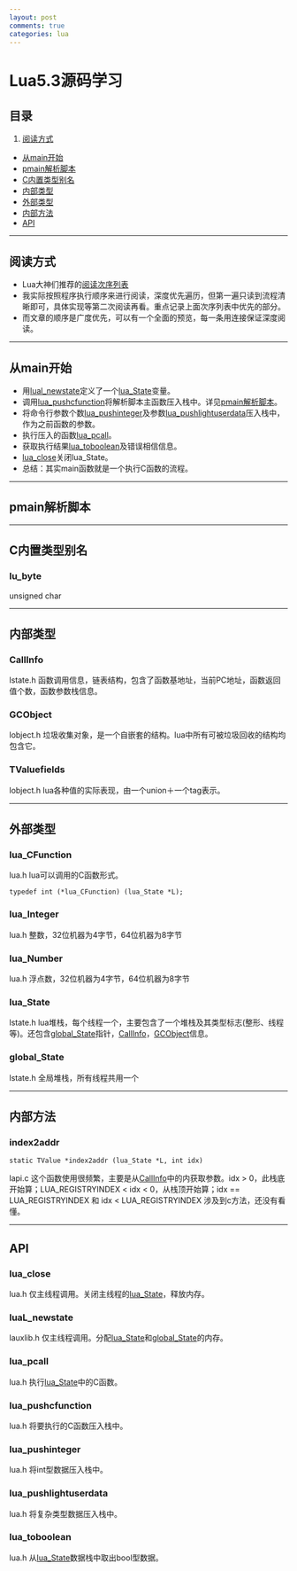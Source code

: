 ```yaml
---
layout: post
comments: true
categories: lua
---
```

# Lua5.3源码学习

## 目录
1. [阅读方式](#阅读方式)
- [从main开始](#从main开始)
- [pmain解析脚本](#pmain解析脚本)
- [C内置类型别名](#C内置类型别名)
- [内部类型](#内部类型)
- [外部类型](#外部类型)
- [内部方法](#内部方法)
- [API](#api)

-------------------------------------------------------

## 阅读方式
- Lua大神们推荐的[阅读次序列表](https://www.reddit.com/comments/63hth/ask_reddit_which_oss_codebases_out_there_are_so/c02pxbp)
- 我实际按照程序执行顺序来进行阅读，深度优先遍历，但第一遍只读到流程清晰即可，具体实现等第二次阅读再看。重点记录上面次序列表中优先的部分。
- 而文章的顺序是广度优先，可以有一个全面的预览，每一条用连接保证深度阅读。


-------------------------------------------------------

## 从main开始
- 用[lual_newstate](#lual_newstate)定义了一个[lua_State](#lua_state)变量。
- 调用[lua_pushcfunction](#lua_pushcfunction)将解析脚本主函数压入栈中。详见[pmain解析脚本](#pmain解析脚本)。
- 将命令行参数个数[lua_pushinteger](#lua_pushinteger)及参数[lua_pushlightuserdata](#lua_pushlightuserdata)压入栈中，作为之前函数的参数。
- 执行压入的函数[lua_pcall](#lua_pcall)。
- 获取执行结果[lua_toboolean](#lua_toboolean)及错误相信信息。
- [lua_close](#lua_close)关闭lua_State。
- 总结：其实main函数就是一个执行C函数的流程。


-------------------------------------------------------

## pmain解析脚本


-------------------------------------------------------

## C内置类型别名

### lu_byte
unsigned char


-------------------------------------------------------

## 内部类型

### CallInfo
lstate.h 函数调用信息，链表结构，包含了函数基地址，当前PC地址，函数返回值个数，函数参数栈信息。

### GCObject
lobject.h 垃圾收集对象，是一个自嵌套的结构。lua中所有可被垃圾回收的结构均包含它。

### TValuefields
lobject.h lua各种值的实际表现，由一个union＋一个tag表示。


-------------------------------------------------------

## 外部类型


### lua_CFunction
lua.h lua可以调用的C函数形式。

    typedef int (*lua_CFunction) (lua_State *L);


### lua_Integer
lua.h 整数，32位机器为4字节，64位机器为8字节


### lua_Number
lua.h 浮点数，32位机器为4字节，64位机器为8字节


<span id='lua_state'></span>

### lua_State
lstate.h lua堆栈，每个线程一个，主要包含了一个堆栈及其类型标志(整形、线程等)。还包含[global_State](#global_state)指针，[CallInfo](#callinfo)，[GCObject](#gcobject)信息。

<span id='global_state'></span>

### global_State
lstate.h 全局堆栈，所有线程共用一个


-------------------------------------------------------

## 内部方法

### index2addr

    static TValue *index2addr (lua_State *L, int idx)

lapi.c 这个函数使用很频繁，主要是从[CallInfo](#callinfo)中的内获取参数。idx > 0，此栈底开始算；LUA_REGISTRYINDEX < idx < 0，从栈顶开始算；idx == LUA_REGISTRYINDEX 和 idx < LUA_REGISTRYINDEX 涉及到c方法，还没有看懂。


-------------------------------------------------------

## API

### lua_close
lua.h 仅主线程调用。关闭主线程的[lua_State](#lua_state)，释放内存。

<span id='lual_newstate'></span>

### luaL_newstate
lauxlib.h 仅主线程调用。分配[lua_State](#lua_state)和[global_State](#global_state)的内存。

### lua_pcall
lua.h 执行[lua_State](#lua_state)中的C函数。

### lua_pushcfunction
lua.h 将要执行的C函数压入栈中。

### lua_pushinteger
lua.h 将int型数据压入栈中。

### lua_pushlightuserdata
lua.h 将复杂类型数据压入栈中。

### lua_toboolean
lua.h 从[lua_State](#lua_state)数据栈中取出bool型数据。
